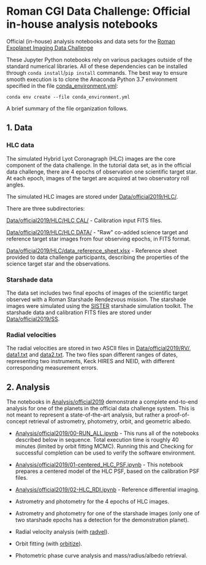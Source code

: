 # Roman CGI Data Challenge: Official in-house analysis notebooks
Official (in-house) analysis notebooks and data sets for the [Roman Exoplanet Imaging Data Challenge](https://www.exoplanetdatachallenge.com/)

These Jupyter Python notebooks rely on various packages outside of the
standard numerical libraries. All of these dependencies can
be installed through `conda install`/`pip install` commands. The best way
to ensure smooth execution is to clone the Anaconda Python 3.7 environment
specified in the file [conda_environment.yml](conda_environment.yml):

`conda env create --file conda_environment.yml`

A brief summary of the file organization follows.

## 1. Data

   ### HLC data

   The simulated Hybrid Lyot Coronagraph (HLC) images are the core component
   of the data challenge. In the tutorial data set, as in the official data
   challenge, there are 4 epochs of observation one scientific target star. At
   each epoch, images of the target are acquired at two observatory roll angles.

   The simulated HLC images are stored under [Data/official2019/HLC/](Data/official2019/HLC/).

   There are three subdirectories:

   [Data/official2019/HLC/HLC CAL/](Data/official2019/HLC/HLC%20CAL/) - Calibration input FITS files.

   [Data/official2019/HLC/HLC DATA/](Data/official2019/HLC/HLC%20DATA/) - "Raw" co-added science target and reference target star images from four observing epochs, in FITS format.

   [Data/official2019/HLC/data_reference_sheet.xlsx](Data/official2019/HLC/data_reference_sheet.xlsx) - Reference sheet provided to data challenge participants, describing the properties of the science target star and the observations.

   ### Starshade data

   The data set includes two final epochs of images of the scientific target observed with a Roman Starshade Rendezvous mission. The starshade images were simulated using the [SISTER](http://sister.caltech.edu) starshade simulation toolkit. The starshade data and calibration FITS files are stored under [Data/official2019/SS](Data/official2019/SS).

   ### Radial velocities

   The radial velocities are stored in two ASCII files in [Data/official2019/RV/](Data/official2019/RV/), [data1.txt](Data/official2019/RV/data1.txt) and [data2.txt](Data/official2019/RV/data2.txt). The two files span different ranges of dates, representing two instruments, Keck HIRES and NEID, with different corresponding measurement errors.
   
## 2. Analysis
   
The notebooks in [Analysis/official2019](Analysis/official2019) demonstrate a complete end-to-end analysis for one of the planets in the official data challenge system. This is not meant to represent a state-of-the-art analysis, but rather a proof-of-concept retrieval of astrometry, photometry, orbit, and geometric albedo.

   - [Analysis/official2019/00-RUN_ALL.ipynb](Analysis/official2019/00-RUN_ALL.ipynb) - This runs all of the notebooks described below in sequence. Total execution time is roughly 40 minutes (limited by orbit fitting MCMC). Running this and Checking for successful completion can be used to verify the software environment.

   - [Analysis/official2019/01-centered_HLC_PSF.ipynb](Analysis/official2019/01-centered_HLC_PSF.ipynb) - This notebook prepares a centered model of the HLC PSF, based on the calibration PSF files.

   - [Analysis/official2019/02-HLC_RDI.ipynb](Analysis/official2019/02-HLC_RDI.ipynb) - Reference differential imaging.

   - Astrometry and photometry for the 4 epochs of HLC images.
   
   - Astrometry and photometry for one of the starshade images (only one of two starshade epochs has a detection for the demonstration planet).

   - Radial velocity analysis (with [radvel](https://github.com/California-Planet-Search/radvel)).

   - Orbit fitting (with [orbitize](https://github.com/sblunt/orbitize)).

   - Photometric phase curve analysis and mass/radius/albedo retrieval.

